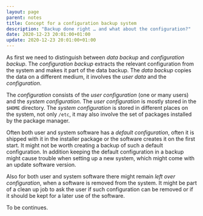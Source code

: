 ```yaml
---
layout: page
parent: notes
title: Concept for a configuration backup system
description: "Backup done right … and what about the configuration?"
date: 2020-12-23 20:01:00+01:00
update: 2020-12-23 20:01:00+01:00
---
```


As first we need to distinguish between *data backup* and *configuration backup*.
The *configuration backup* extracts the relevant configuration from the system and makes it part of the data backup.
The *data backup* copies the data on a different medium, it involves the *user data* and the *configuration*.

The *configuration* consists of the *user configuration* (one or many users) and the *system configuration*.
The *user configuration* is mostly stored in the `$HOME` directory.
The *system configuration* is stored in different places on the system, not only `/etc`, it may also involve the set of packages installed by the package manager.

Often both user and system software has a *default configuration*, often it is shipped with it in the installer package or the software creates it on the first start.
It might not be worth creating a backup of such a default configuration.
In addition keeping the default configuration in a backup might cause trouble when setting up a new system, which might come with an update software version.

Also for both user and system software there might remain *left over configuration*, when a software is removed from the system.
It might be part of a clean up job to ask the user if such configuration can be removed or if it should be kept for a later use of the software.

To be continues.
